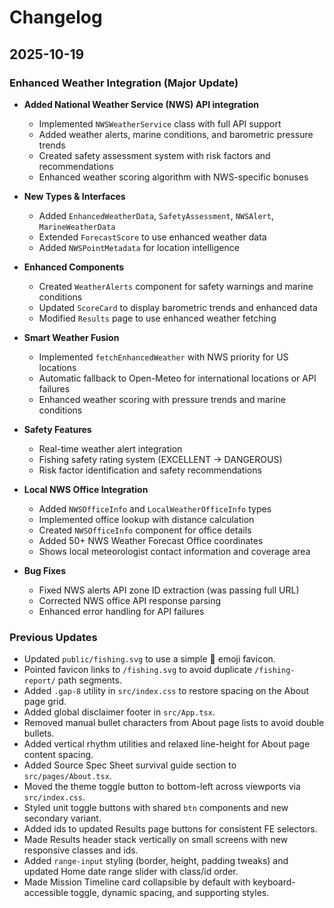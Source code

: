 # Changelog

## 2025-10-19
### Enhanced Weather Integration (Major Update)
- **Added National Weather Service (NWS) API integration**
  - Implemented `NWSWeatherService` class with full API support
  - Added weather alerts, marine conditions, and barometric pressure trends
  - Created safety assessment system with risk factors and recommendations
  - Enhanced weather scoring algorithm with NWS-specific bonuses

- **New Types & Interfaces**
  - Added `EnhancedWeatherData`, `SafetyAssessment`, `NWSAlert`, `MarineWeatherData`
  - Extended `ForecastScore` to use enhanced weather data
  - Added `NWSPointMetadata` for location intelligence

- **Enhanced Components**
  - Created `WeatherAlerts` component for safety warnings and marine conditions
  - Updated `ScoreCard` to display barometric trends and enhanced data
  - Modified `Results` page to use enhanced weather fetching

- **Smart Weather Fusion**
  - Implemented `fetchEnhancedWeather` with NWS priority for US locations
  - Automatic fallback to Open-Meteo for international locations or API failures
  - Enhanced weather scoring with pressure trends and marine conditions

- **Safety Features**
  - Real-time weather alert integration
  - Fishing safety rating system (EXCELLENT → DANGEROUS)
  - Risk factor identification and safety recommendations

- **Local NWS Office Integration**
  - Added `NWSOfficeInfo` and `LocalWeatherOfficeInfo` types
  - Implemented office lookup with distance calculation
  - Created `NWSOfficeInfo` component for office details
  - Added 50+ NWS Weather Forecast Office coordinates
  - Shows local meteorologist contact information and coverage area

- **Bug Fixes**
  - Fixed NWS alerts API zone ID extraction (was passing full URL)
  - Corrected NWS office API response parsing
  - Enhanced error handling for API failures

### Previous Updates
- Updated `public/fishing.svg` to use a simple 🎣 emoji favicon.
- Pointed favicon links to `/fishing.svg` to avoid duplicate `/fishing-report/` path segments.
- Added `.gap-8` utility in `src/index.css` to restore spacing on the About page grid.
- Added global disclaimer footer in `src/App.tsx`.
- Removed manual bullet characters from About page lists to avoid double bullets.
- Added vertical rhythm utilities and relaxed line-height for About page content spacing.
- Added Source Spec Sheet survival guide section to `src/pages/About.tsx`.
- Moved the theme toggle button to bottom-left across viewports via `src/index.css`.
- Styled unit toggle buttons with shared `btn` components and new secondary variant.
- Added ids to updated Results page buttons for consistent FE selectors.
- Made Results header stack vertically on small screens with new responsive classes and ids.
- Added `range-input` styling (border, height, padding tweaks) and updated Home date range slider with class/id order.
- Made Mission Timeline card collapsible by default with keyboard-accessible toggle, dynamic spacing, and supporting styles.
